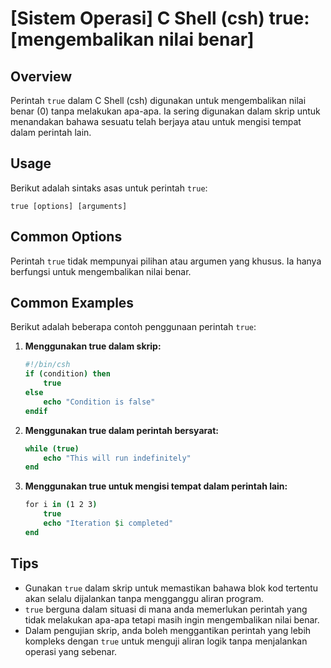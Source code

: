 # [Sistem Operasi] C Shell (csh) true: [mengembalikan nilai benar]

## Overview
Perintah `true` dalam C Shell (csh) digunakan untuk mengembalikan nilai benar (0) tanpa melakukan apa-apa. Ia sering digunakan dalam skrip untuk menandakan bahawa sesuatu telah berjaya atau untuk mengisi tempat dalam perintah lain.

## Usage
Berikut adalah sintaks asas untuk perintah `true`:

```
true [options] [arguments]
```

## Common Options
Perintah `true` tidak mempunyai pilihan atau argumen yang khusus. Ia hanya berfungsi untuk mengembalikan nilai benar.

## Common Examples
Berikut adalah beberapa contoh penggunaan perintah `true`:

1. **Menggunakan true dalam skrip:**
   ```csh
   #!/bin/csh
   if (condition) then
       true
   else
       echo "Condition is false"
   endif
   ```

2. **Menggunakan true dalam perintah bersyarat:**
   ```csh
   while (true)
       echo "This will run indefinitely"
   end
   ```

3. **Menggunakan true untuk mengisi tempat dalam perintah lain:**
   ```csh
   for i in (1 2 3)
       true
       echo "Iteration $i completed"
   end
   ```

## Tips
- Gunakan `true` dalam skrip untuk memastikan bahawa blok kod tertentu akan selalu dijalankan tanpa mengganggu aliran program.
- `true` berguna dalam situasi di mana anda memerlukan perintah yang tidak melakukan apa-apa tetapi masih ingin mengembalikan nilai benar.
- Dalam pengujian skrip, anda boleh menggantikan perintah yang lebih kompleks dengan `true` untuk menguji aliran logik tanpa menjalankan operasi yang sebenar.